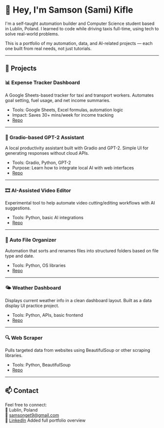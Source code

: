 # 👋 Hey, I'm Samson (Sami) Kifle

I'm a self-taught automation builder and Computer Science student based in Lublin, Poland. I learned to code while driving taxis full-time, using tech to solve real-world problems.

This is a portfolio of my automation, data, and AI-related projects — each one built from real needs, not just tutorials.

---

## 🔧 Projects

### 📊 Expense Tracker Dashboard
A Google Sheets-based tracker for taxi and transport workers. Automates goal setting, fuel usage, and net income summaries.

- Tools: Google Sheets, Excel formulas, automation logic
- Impact: Saves 30+ mins/week for income tracking
- [Repo](https://github.com/177Sami/expense_tracker)

---

### 🤖 Gradio-based GPT-2 Assistant
A local productivity assistant built with Gradio and GPT-2. Simple UI for generating responses without cloud APIs.

- Tools: Gradio, Python, GPT-2
- Purpose: Learn how to integrate local AI with web interfaces
- [Repo](https://github.com/177Sami/Gradio-based-GPT-2-productivity-assistant)

---

### 🎞️ AI-Assisted Video Editor
Experimental tool to help automate video cutting/editing workflows with AI suggestions.

- Tools: Python, basic AI integrations
- [Repo](https://github.com/177Sami/AI-Assisted-Video-Editor)

---

### 📁 Auto File Organizer
Automation that sorts and renames files into structured folders based on file type and date.

- Tools: Python, OS libraries
- [Repo](https://github.com/177Sami/auto-file-organizer)

---

### 🌤️ Weather Dashboard
Displays current weather info in a clean dashboard layout. Built as a data display UI practice project.

- Tools: Python, APIs, basic frontend
- [Repo](https://github.com/177Sami/weather_dashboard)

---

### 🔍 Web Scraper
Pulls targeted data from websites using BeautifulSoup or other scraping libraries.

- Tools: Python, BeautifulSoup
- [Repo](https://github.com/177Sami/web_scraper)

---

## 📫 Contact

Feel free to connect:  
📍 Lublin, Poland  
📧 [samsonget9@gmail.com](mailto:samsonget9@gmail.com)  
🔗 [LinkedIn](https://www.linkedin.com/in/samsonkifle)
Added full portfolio overview
